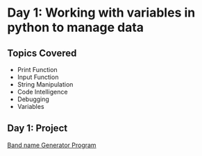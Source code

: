 # Day 1: Working with variables in python to manage data

## Topics Covered
- Print Function
- Input Function
- String Manipulation
- Code Intelligence
- Debugging
- Variables

## Day 1: Project
[Band name Generator Program](https://github.com/wamwangi-mathenge/100_Days_of_Python/tree/main/Day_1/Band_Name_Generator)